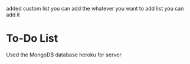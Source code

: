 added custom list you can add the whatever you want to add list you can add it
<h1>To-Do List</h1>
<use Javascript, Node.js, ejs, mongoose>
Used the MongoDB database
heroku for server

